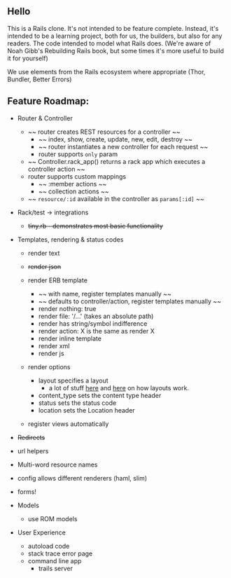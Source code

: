 ##  Hello
This is a Rails clone. It's not intended to be feature complete. Instead, it's intended to be a learning project, both for us, the builders, but also for any readers. The code intended to model what Rails does. (We're aware of Noah Gibb's Rebuilding Rails book, but some times it's more useful to build it for yourself)

We use elements from the Rails ecosystem where appropriate (Thor, Bundler, Better Errors)

## Feature Roadmap:

- Router & Controller
  - ~~ router creates REST resources for a controller ~~
    - ~~ index, show, create, update, new, edit, destroy ~~
    - ~~ router instantiates a new controller for each request ~~
    - router supports `only` param
  - ~~ Controller.rack_app() returns a rack app which executes a controller action ~~
  - router supports custom mappings
    - ~~ :member actions ~~
    - ~~ collection actions ~~
  - ~~ `resource/:id` available in the controller as `params[:id]` ~~

- Rack/test -> integrations
  - ~~tiny.rb - demonstrates most basic functionality~~

- Templates, rendering & status codes
  - render text
  - ~~render json~~
  - render ERB template
    - ~~ with name, register templates manually ~~
    - ~~ defaults to controller/action, register templates manually ~~
    - render nothing: true
    - render file: '/...' (takes an absolute path)
    - render has string/symbol indifference
    - render action: X is the same as render X
    - render inline template
    - render xml
    - render js
  - render options
    - layout specifies a layout
      - a lot of stuff [here](http://guides.rubyonrails.org/layouts_and_rendering.html#using-render) and [here](http://guides.rubyonrails.org/layouts_and_rendering.html#structuring-layouts) on how layouts work.
    - content_type sets the content type header
    - status sets the status code
    - location sets the Location header

  - register views automatically

- ~~Redirects~~

- url helpers

- Multi-word resource names
- config allows different renderers (haml, slim)
- forms!

- Models
  - use ROM models

- User Experience
  - autoload code
  - stack trace error page
  - command line app
    - trails server
